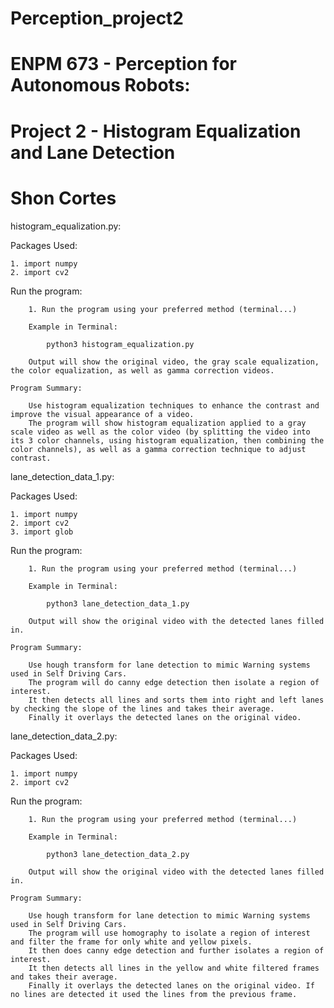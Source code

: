 # Perception_project2

# ENPM 673 - Perception for Autonomous Robots:

# Project 2 - Histogram Equalization and Lane Detection

# Shon Cortes

histogram_equalization.py:

Packages Used:

    1. import numpy
    2. import cv2 

Run the program:

        1. Run the program using your preferred method (terminal...)

        Example in Terminal:

            python3 histogram_equalization.py
        
        Output will show the original video, the gray scale equalization, the color equalization, as well as gamma correction videos.
        
    Program Summary:
        
        Use histogram equalization techniques to enhance the contrast and improve the visual appearance of a video.
        The program will show histogram equalization applied to a gray scale video as well as the color video (by splitting the video into its 3 color channels, using histogram equalization, then combining the color channels), as well as a gamma correction technique to adjust contrast.
        
        
lane_detection_data_1.py:

Packages Used:

    1. import numpy
    2. import cv2 
    3. import glob


Run the program:

        1. Run the program using your preferred method (terminal...)

        Example in Terminal:

            python3 lane_detection_data_1.py
        
        Output will show the original video with the detected lanes filled in.
        
    Program Summary:
        
        Use hough transform for lane detection to mimic Warning systems used in Self Driving Cars. 
        The program will do canny edge detection then isolate a region of interest.
        It then detects all lines and sorts them into right and left lanes by checking the slope of the lines and takes their average.
        Finally it overlays the detected lanes on the original video.


lane_detection_data_2.py:

Packages Used:

    1. import numpy
    2. import cv2 


Run the program:

        1. Run the program using your preferred method (terminal...)

        Example in Terminal:

            python3 lane_detection_data_2.py
        
        Output will show the original video with the detected lanes filled in.
        
    Program Summary:
        
        Use hough transform for lane detection to mimic Warning systems used in Self Driving Cars. 
        The program will use homography to isolate a region of interest and filter the frame for only white and yellow pixels.
        It then does canny edge detection and further isolates a region of interest.
        It then detects all lines in the yellow and white filtered frames and takes their average.
        Finally it overlays the detected lanes on the original video. If no lines are detected it used the lines from the previous frame.
